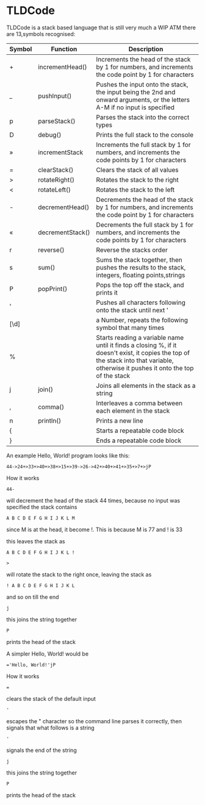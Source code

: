 # TLDCode

TLDCode is a stack based language that is still very much a WIP
ATM there are 13,symbols recognised:

| Symbol | Function         | Description                                                                                                                   |
|--------|------------------|-------------------------------------------------------------------------------------------------------------------------------|
| +      | incrementHead()  | Increments the head of the stack by 1 for numbers, and increments the code point by 1 for characters                          |
| _      | pushInput()      | Pushes the input onto the stack, the input being the 2nd and onward arguments, or the letters A-M if no input is specified    |
| p      | parseStack()     | Parses the stack into the correct types                                                                                       |
| D      | debug()          | Prints the full stack to the console                                                                                          |
| »      | incrementStack   | Increments the full stack by 1 for numbers, and increments the code points by 1 for characters                                |
| =      | clearStack()     | Clears the stack of all values                                                                                                |
| >      | rotateRight()    | Rotates the stack to the right                                                                                                |
| <      | rotateLeft()     | Rotates the stack to the left                                                                                                 |
| -      | decrementHead()  | Decrements the head of the stack by 1 for numbers, and increments the code point by 1 for characters                          |
| «      | decrementStack() | Decrements the full stack by 1 for numbers, and increments the code points by 1 for characters                                |
| r      | reverse()        | Reverse the stacks order                                                                                                      |
| s      | sum()            | Sums the stack together, then pushes the results to the stack, integers, floating points,strings                              |
| P      | popPrint()       | Pops the top off the stack, and prints it                                                                                     |
| '      |                  | Pushes all characters following onto the stack until next '                                                                   |
| [\d]    |                   | a Number, repeats the following symbol that many times                                                                       |
| %      |                  | Starts reading a variable name until it finds a closing %, if it doesn't exist, it copies the top of the stack into that variable, otherwise it pushes it onto the top of the stack|
| j      | join()           | Joins all elements in the stack as a string |
| ,      | comma()          | Interleaves a comma between each element in the stack |
| n      | println()        | Prints a new line |
| {      |                  | Starts a repeatable code block |
| }      |                  | Ends a repeatable code block |

An example Hello, World! program looks like this:

```
44->24+>33+>40+>38+>15+>39->26->42+>40+>41+>35+>7+>jP
```
How it works
```
44-
```
will decrement the head of the stack 44 times, because no input was specified the stack contains 
```
A B C D E F G H I J K L M
```
since M is at the head, it become !. This is because M is 77 and ! is 33

this leaves the stack as
```
A B C D E F G H I J K L !
```
```
>
```
will rotate the stack to the right once, leaving the stack as
```
! A B C D E F G H I J K L
```
and so on till the end
```
j
```
this joins the string together

```
P
```
prints the head of the stack

A simpler Hello, World! would be
```
='Hello, World!'jP
```

How it works

```
=
```
clears the stack of the default input

```
'
```
escapes the " character so the command line parses it correctly, then signals that what follows is a string

```
'
```
signals the end of the string

```
j
```
this joins the string together

```
P
```
prints the head of the stack
